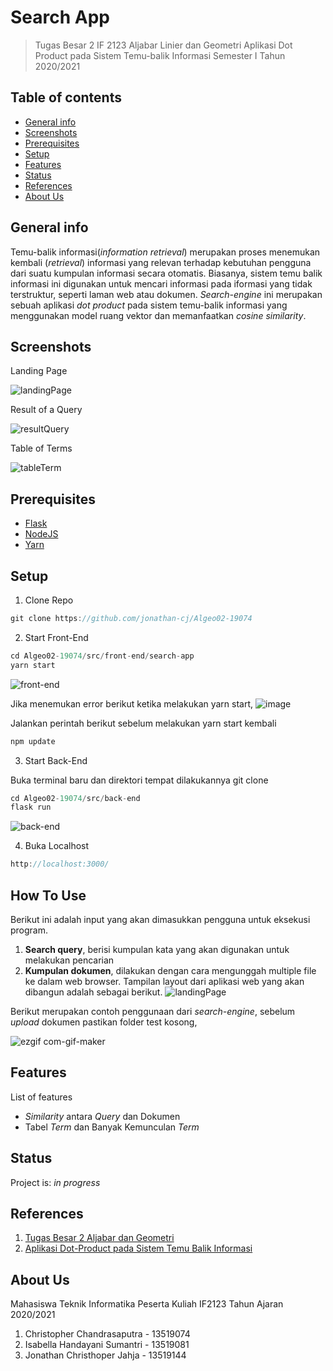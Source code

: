 # Search App
> Tugas Besar 2 IF 2123 Aljabar Linier dan Geometri Aplikasi Dot Product pada Sistem Temu-balik Informasi Semester I Tahun 2020/2021


## Table of contents
* [General info](#general-info)
* [Screenshots](#screenshots)
* [Prerequisites](#prerequisites)
* [Setup](#setup)
* [Features](#features)
* [Status](#status)
* [References](#References)
* [About Us](#about-us)

## General info
Temu-balik informasi(_information retrieval_) merupakan proses menemukan kembali (_retrieval_) informasi yang relevan terhadap kebutuhan pengguna dari suatu kumpulan informasi secara otomatis. Biasanya, sistem temu balik informasi ini digunakan untuk mencari informasi pada iformasi yang tidak terstruktur, seperti laman web atau dokumen. _Search-engine_ ini merupakan sebuah aplikasi _dot product_ pada sistem temu-balik informasi yang menggunakan model ruang vektor dan memanfaatkan _cosine similarity_.

## Screenshots

Landing Page

![landingPage](https://user-images.githubusercontent.com/63598464/99136022-79a71200-2655-11eb-906a-bf12f7dde580.jpg)

Result of a Query

![resultQuery](https://user-images.githubusercontent.com/63598464/99136028-7ca20280-2655-11eb-8917-ccdb48625bd0.jpg)

Table of Terms

![tableTerm](https://user-images.githubusercontent.com/63598464/99136032-80358980-2655-11eb-8506-e424f7b16283.jpg)

## Prerequisites
* [Flask](https://flask.palletsprojects.com/en/1.1.x/installation/)
* [NodeJS](https://nodejs.org/en/)
* [Yarn](https://yarnpkg.com/)

## Setup
1. Clone Repo
```javascript
git clone https://github.com/jonathan-cj/Algeo02-19074
```
2. Start Front-End
```javascript
cd Algeo02-19074/src/front-end/search-app
yarn start
```
![front-end](https://user-images.githubusercontent.com/63598464/99136402-2a61e100-2657-11eb-8a5c-fe216d1ac231.gif)

Jika menemukan error berikut ketika melakukan yarn start, 
![image](https://user-images.githubusercontent.com/63598464/99066266-4031c080-25db-11eb-86ed-973e7f0f5ae9.png)

Jalankan perintah berikut sebelum melakukan yarn start kembali
```javascript
npm update
```

3. Start Back-End

  Buka terminal baru dan direktori tempat dilakukannya git clone
```javascript
cd Algeo02-19074/src/back-end
flask run
```
![back-end](https://user-images.githubusercontent.com/63598464/99135710-55e3cc00-2655-11eb-928b-510189137729.gif)

4. Buka Localhost
```javascript
http://localhost:3000/
```

## How To Use
Berikut ini adalah input yang akan dimasukkan pengguna untuk eksekusi program.
1. __Search query__, berisi kumpulan kata yang akan digunakan untuk melakukan
pencarian
1. __Kumpulan dokumen__, dilakukan dengan cara mengunggah multiple file ke
dalam web browser.
Tampilan layout dari aplikasi web yang akan dibangun adalah sebagai berikut.
![landingPage](https://user-images.githubusercontent.com/63598464/99136022-79a71200-2655-11eb-906a-bf12f7dde580.jpg)

Berikut merupakan contoh penggunaan dari _search-engine_, sebelum _upload_ dokumen pastikan folder test kosong,

![ezgif com-gif-maker](https://user-images.githubusercontent.com/63598464/99137509-d73f5c80-265d-11eb-87b7-e25667aba5a9.gif)

## Features
List of features
* _Similarity_ antara _Query_ dan Dokumen
* Tabel _Term_ dan Banyak Kemunculan _Term_

## Status
Project is: _in progress_

## References
1. [Tugas Besar 2 Aljabar dan Geometri](https://informatika.stei.itb.ac.id/~rinaldi.munir/AljabarGeometri/2020-2021/Tubes2-Algeo-2020.pdf)
2. [Aplikasi Dot-Product pada Sistem Temu Balik Informasi](https://informatika.stei.itb.ac.id/~rinaldi.munir/AljabarGeometri/2020-2021/Algeo-12-Aplikasi-dot-product-pada-IR.pdf)

## About Us
Mahasiswa Teknik Informatika Peserta Kuliah IF2123 Tahun Ajaran 2020/2021
1. Christopher Chandrasaputra - 13519074
2. Isabella Handayani Sumantri - 13519081
3. Jonathan Christhoper Jahja - 13519144
